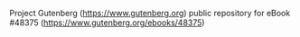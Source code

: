 Project Gutenberg (https://www.gutenberg.org) public repository for eBook #48375 (https://www.gutenberg.org/ebooks/48375)
